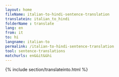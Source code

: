 ```yaml
---
layout: home
fileName: italian-to-hindi-sentence-translation
translatein: italian_to_hindi
folderName : translate
lang: en
from: it
to: hi
langname: italian-to
permalink: /italian-to-hindi-sentence-translation
tool: sentence-translations
matchurls: en&&it&&hi
---
```

{% include section/translateinto.html %}
